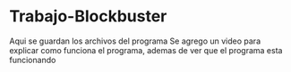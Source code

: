 # Trabajo-Blockbuster
Aqui se guardan los archivos del programa
Se agrego un video para explicar como funciona el programa, ademas de ver que el programa esta funcionando
